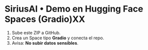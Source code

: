 # SiriusAI • Demo en Hugging Face Spaces (Gradio)XX

1) Sube este ZIP a GitHub.
2) Crea un Space tipo **Gradio** y conecta el repo.
3) Avisa: **No subir datos sensibles**.

